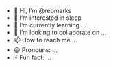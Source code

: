 - 👋 Hi, I’m @rebmarks
- 👀 I’m interested in sleep
- 🌱 I’m currently learning ...
- 💞️ I’m looking to collaborate on ...
- 📫 How to reach me ...
- 😄 Pronouns: ...
- ⚡ Fun fact: ...

<!---
rebmarks/rebmarks is a ✨ special ✨ repository because its `README.md` (this file) appears on your GitHub profile.
You can click the Preview link to take a look at your changes.
--->
